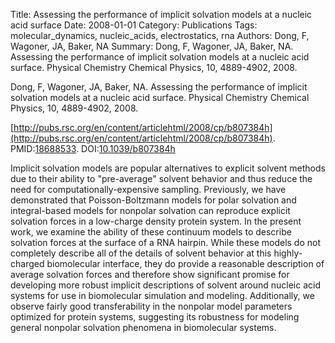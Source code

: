 Title: Assessing the performance of implicit solvation models at a nucleic acid surface
Date: 2008-01-01
Category: Publications
Tags: molecular_dynamics, nucleic_acids, electrostatics, rna
Authors: Dong, F, Wagoner, JA, Baker, NA
Summary: Dong, F, Wagoner, JA, Baker, NA. Assessing the performance of implicit solvation models at a nucleic acid surface. Physical Chemistry Chemical Physics, 10, 4889-4902, 2008. 

Dong, F, Wagoner, JA, Baker, NA. Assessing the performance of implicit solvation models at a nucleic acid surface. Physical Chemistry Chemical Physics, 10, 4889-4902, 2008. 

[http://pubs.rsc.org/en/content/articlehtml/2008/cp/b807384h](http://pubs.rsc.org/en/content/articlehtml/2008/cp/b807384h). PMID:[18688533](http://www.ncbi.nlm.nih.gov/pubmed/18688533). DOI:[10.1039/b807384h](http://dx.doi.org/10.1039/b807384h)

Implicit solvation models are popular alternatives to explicit solvent methods due to their ability to "pre-average" solvent behavior and thus reduce the need for computationally-expensive sampling. Previously, we have demonstrated that Poisson-Boltzmann models for polar solvation and integral-based models for nonpolar solvation can reproduce explicit solvation forces in a low-charge density protein system. In the present work, we examine the ability of these continuum models to describe solvation forces at the surface of a RNA hairpin. While these models do not completely describe all of the details of solvent behavior at this highly-charged biomolecular interface, they do provide a reasonable description of average solvation forces and therefore show significant promise for developing more robust implicit descriptions of solvent around nucleic acid systems for use in biomolecular simulation and modeling. Additionally, we observe fairly good transferability in the nonpolar model parameters optimized for protein systems, suggesting its robustness for modeling general nonpolar solvation phenomena in biomolecular systems.
